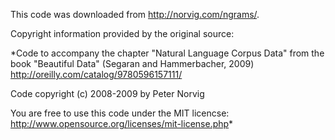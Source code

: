 This code was downloaded from http://norvig.com/ngrams/.

Copyright information provided by the original source:

*Code to accompany the chapter "Natural Language Corpus Data"
from the book "Beautiful Data" (Segaran and Hammerbacher, 2009)
http://oreilly.com/catalog/9780596157111/

Code copyright (c) 2008-2009 by Peter Norvig

You are free to use this code under the MIT licencse:
http://www.opensource.org/licenses/mit-license.php*
